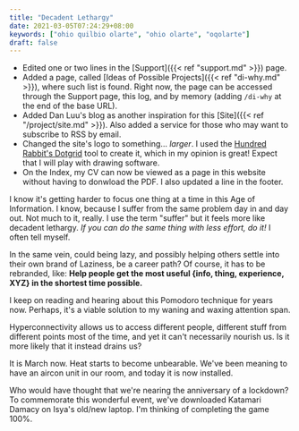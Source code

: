 ```yaml
---
title: "Decadent Lethargy"
date: 2021-03-05T07:24:29+08:00
keywords: ["ohio quilbio olarte", "ohio olarte", "oqolarte"]
draft: false
---
```

- Edited one or two lines in the [Support]({{< ref "support.md" >}}) page.
- Added a page, called [Ideas of Possible Projects]({{< ref "di-why.md" >}}), where such list is found.
Right now, the page can be accessed through the Support page, this log, and by memory (adding `/di-why` at the end of the base URL).
- Added Dan Luu's blog as another inspiration for this [Site]({{< ref "/project/site.md" >}}).
Also added a service for those who may want to subscribe to RSS by email.
- Changed the site's logo to something... *larger*.
I used the [Hundred Rabbit's Dotgrid](https://100r.co/site/dotgrid.html) tool to create it, which in my opinion is great!
Expect that I will play with drawing software.
- On the Index, my CV can now be viewed as a page in this website without having to donwload the PDF.
I also updated a line in the footer.

I know it's getting harder to focus one thing at a time in this Age of Information.
I know, because I suffer from the same problem day in and day out.
Not much to it, really.
I use the term "suffer" but it feels more like decadent lethargy.
*If you can do the same thing with less effort, do it!*
I often tell myself.

In the same vein, could being lazy, and possibly helping others settle into their own brand of Laziness, be a career path?
Of course, it has to be rebranded, like:
**Help people get the most useful {info, thing, experience, XYZ} in the shortest time possible.**

I keep on reading and hearing about this Pomodoro technique for years now.
Perhaps, it's a viable solution to my waning and waxing attention span.

Hyperconnectivity allows us to access different people, different stuff from different points most of the time, and yet it can't necessarily nourish us.
Is it more likely that it instead drains us?

It is March now.
Heat starts to become unbearable.
We've been meaning to have an aircon unit in our room, and today it is now installed.

Who would have thought that we're nearing the anniversary of a lockdown?
To commemorate this wonderful event, we've downloaded Katamari Damacy on Isya's old/new laptop.
I'm thinking of completing the game 100%.
